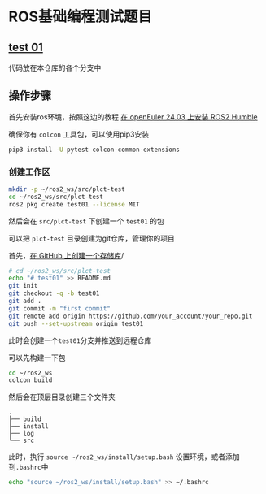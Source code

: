 # ROS基础编程测试题目

## [test 01](https://github.com/discodyer/shutsuryoku/tree/test01)

<!-- ## test 02

 - 新建功能包，编写第一个ROS节点实现TF发布功能：发布/world_link到/base_link的静态TF（可自定义）以及/base_link到/camera_link的动态TF（可自定义）
 - 编写第二个ROS节点实现TF监听功能：监听/camera_link到/base_link的动态TF并在终端打印输出
 - 启动rviz查看TF的实时变化

## test 03

 - 新建功能包，设计一个名为 PerformMathOperation 的服务接口，该接口用于执行基本的数学运算，包括加法、减法、乘法和除法。服务的请求为两个数num和需要操作的类型（加法、减法、乘法和除法，服务的返回为计算结果
 - 分别编写服务端节点和客户端节点实现上面的功能
 - 客户端允许在启动时以参数的形式输入两个num的值和需要操作的类型， 当接收到服务返回的结果后，将结果以话题的形式发布出来

## test 04

 - 新建功能包，自定义action通信接口让小乌龟走一条直线并反馈执行过程和结果。action的goal为start_move，feedback为小乌龟的odom信息（可以设置一定的更新频率），goal为小乌龟是否完成目标（走完自定义的一段路程）
 - 编写action的服务端和客户端程序

## test 05

 - 安装usb_cam或其他USB摄像头驱动包驱动笔记本电脑自带的摄像头
 - 新建功能包，编写节点实时订阅摄像头发布的图像话题消息并将ROS图像消息转换为OpenCV图像
 - 在图像右上角绘制矩形，再将OpenCV图像转换回ROS图像消息重新发布到一个新的话题
 - 用rviz或者rqt_image_view显示图像消息 -->

代码放在本仓库的各个分支中

## 操作步骤

首先安装ros环境，按照这边的教程 [在 openEuler 24.03 上安装 ROS2 Humble](/src/2-oe-ros2-test/2-1-install-ros2-on-oe2403.md)

确保你有 `colcon` 工具包，可以使用pip3安装

```bash
pip3 install -U pytest colcon-common-extensions
```

### 创建工作区

```bash
mkdir -p ~/ros2_ws/src/plct-test
cd ~/ros2_ws/src/plct-test
ros2 pkg create test01 --license MIT
```

然后会在 `src/plct-test` 下创建一个 `test01` 的包

可以把 `plct-test` 目录创建为git仓库，管理你的项目

首先，[在 GitHub 上创建一个存储库](https://docs.github.com/zh/repositories/creating-and-managing-repositories/creating-a-new-repository)/

```bash
# cd ~/ros2_ws/src/plct-test
echo "# test01" >> README.md
git init
git checkout -q -b test01
git add .
git commit -m "first commit"
git remote add origin https://github.com/your_account/your_repo.git
git push --set-upstream origin test01
```

此时会创建一个`test01`分支并推送到远程仓库

可以先构建一下包

```bash
cd ~/ros2_ws
colcon build
```

然后会在顶层目录创建三个文件夹

```text
.
├── build
├── install
├── log
└── src
```

此时，执行 `source ~/ros2_ws/install/setup.bash` 设置环境，或者添加到`.bashrc`中

```bash
echo "source ~/ros2_ws/install/setup.bash" >> ~/.bashrc
```

